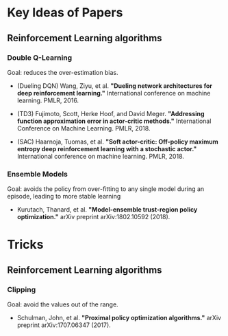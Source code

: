 


# Key Ideas of Papers

## Reinforcement Learning algorithms

### Double Q-Learning
Goal: reduces the over-estimation bias.
- (Dueling DQN) Wang, Ziyu, et al. **"Dueling network architectures for deep reinforcement learning."** International conference on machine learning. PMLR, 2016.

- (TD3) Fujimoto, Scott, Herke Hoof, and David Meger. **"Addressing function approximation error in actor-critic methods."** International Conference on Machine Learning. PMLR, 2018.

- (SAC) Haarnoja, Tuomas, et al. **"Soft actor-critic: Off-policy maximum entropy deep reinforcement learning with a stochastic actor."** International conference on machine learning. PMLR, 2018.


### Ensemble Models
Goal: avoids the policy from over-fitting to any single model during an episode, leading to more stable learning
- Kurutach, Thanard, et al. **"Model-ensemble trust-region policy optimization."** arXiv preprint arXiv:1802.10592 (2018).



# Tricks
## Reinforcement Learning algorithms

### Clipping
Goal: avoid the values out of the range.
- Schulman, John, et al. **"Proximal policy optimization algorithms."** arXiv preprint arXiv:1707.06347 (2017).

